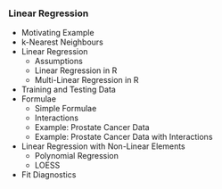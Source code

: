 ### Linear Regression

- Motivating Example
- k-Nearest Neighbours
- Linear Regression
	* Assumptions
	* Linear Regression in R
	* Multi-Linear Regression in R
- Training and Testing Data
- Formulae
	* Simple Formulae
	* Interactions
	* Example: Prostate Cancer Data
	* Example: Prostate Cancer Data with Interactions
- Linear Regression with Non-Linear Elements
	* Polynomial Regression
	* LOESS
- Fit Diagnostics